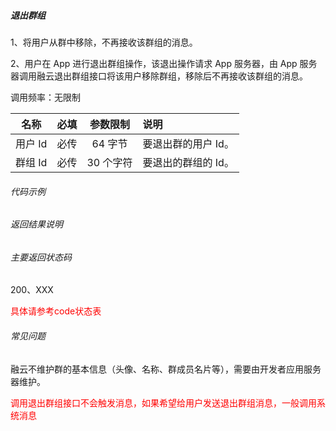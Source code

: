 ##### 退出群组

1、将用户从群中移除，不再接收该群组的消息。

2、用户在 App 进行退出群组操作，该退出操作请求 App 服务器，由 App 服务器调用融云退出群组接口将该用户移除群组，移除后不再接收该群组的消息。

调用频率：无限制

|名称|必填|参数限制|说明|
| :---------:| :---------:|:---------:| :-------|
|用户 Id|必传|64 字节|要退出群的用户 Id。|
|群组 Id|必传|30 个字符|要退出的群组的 Id。|

###### 代码示例

###### 返回结果说明

###### 主要返回状态码

200、XXX

<span style="color:red;">具体请参考code状态表</span>

###### 常见问题
融云不维护群的基本信息（头像、名称、群成员名片等），需要由开发者应用服务器维护。

<span style="color:red;">调用退出群组接口不会触发消息，如果希望给用户发送退出群组消息，一般调用系统消息</span>

